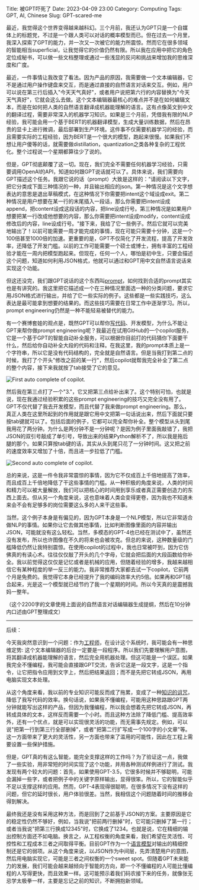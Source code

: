 Title: 被GPT吓死了
Date: 2023-04-09 23:00
Category: Computing
Tags: GPT, AI, Chinese
Slug: GPT-scared-me

最近，我觉得这个世界变得越来越科幻。三个月前，我还认为GPT只是一个自媒体上的标题党，不过是一个跟人类可以对话的概率模型而已。但在过去一个月里，我深入探索了GPT的能力，并一次又一次被它的能力所震惊。然而它在很多领域的智能相当superficial，让我觉得它的价值仍然有限。所以我在应用中把它的角色定位成秘书，可以做一些文档整理或通过一些浅显的反问和挑战来增加我的思维深度和广度。

最近，一件事情让我改变了看法。因为产品的原因，我需要做一个文本编辑器，它不是通过用户操作键盘来交互，而是通过直接的自然语言对话来交互。例如，用户可以说在第三行后插入"今天天气真好"，或者用户说把第六行的内容替换为"今天天气真好"，它就会这么去做。这个文本编辑器最核心的难点并不是在如何编辑文本，而是在如何把人类的自然语言翻译成机器能理解的语言。这有点像英文到中文的翻译过程，需要非常深入的机器学习知识。如果是三个月前，凭借我有限的NLP经验，我可能会用一个基于BERT的机器翻译模型，生成大量训练数据，然后在昂贵的显卡上进行微调，最后部署到生产环境。这件事不仅需要机器学习的经验，而且需要实际的工程经验，因为BERT是一个很大的模型，跑起来很慢。如果我们不想让用户傻等的话，就需要做distillation，quantization之类各种复杂的工程优化。整个过程说一个星期都算往少了说的。

但是，GPT彻底颠覆了这一切。现在，我们完全不需要任何机器学习经验，只需要调用OpenAI的API，知道如何跟GPT说话就可以了。具体来说，我们需要向GPT描述这个任务。我跟它说的话（prompt）大致是这样的："请阅读以下文字，把它分类成下面三种情况的一种，并且输出相应的json。第一种情况是这个文字想表达的意思是退出草稿模式，在这种情况下你需要把intent这个域设成exit。第二种情况是用户想要在某一行的末尾插入一段话，那么你需要把intent设成append，把content设成这段话的内容，把line设成行号。第三种情况是如果用户想要把某一行改成他想要的内容，那么你需要把intent设成modify，content设成修改后的内容，line设成行号。"接下来，我给了它一些例子。然后它就可以完美地输出了！以前可能需要一周才能完成的事情，现在可能只需要十分钟，这是一个100倍甚至1000倍的加速。更重要的是，GPT不仅简化了开发流程，提高了开发效率，还降低了开发门槛。以前的工作可能需要一个硕士或博士，拥有丰富的工程经验才能在一周内把模型跑起来。但现在，任何一个人，哪怕是初中生，只要会描述这个问题，知道如何利用JSON格式，他就可以通过和GPT用中文自然语言说话来实现这个功能。

但这还没完，我们跟GPT说话的这个东西叫[prompt](/prompt-engineering-guide.html)，如何找到合适的prompt其实也是有讲究的。我这里把它描述成一个在三种情况里面选一种的分类问题，要求它用JSON格式进行输出，并给了它一些实际的例子。这些都是一些实践技巧，这么表达是最可能拿到想要的结果的。而这些技巧需要在日常工作中逐渐学习。所以，prompt engineering仍然是一种不能轻易被替代的能力。

有一个赛博套娃的观点是，既然GPT可以帮你[写代码](/ai-coding.html)、开发模型，为什么不能让GPT来帮你做prompt engineering呢？我最近在试用GitHub的一个copilot服务，它是一个基于GPT的智能自动补全服务，可以根据你目前打的代码猜你下面要干什么，然后给你自动补全大段的代码和注释。在我这里，我的prompt本质上是一个字符串，所以它是没有代码结构的，完全就是自然语言。但是当我打到第二点的时候，我打了个开头"修改之前的某一行"，然后copilot就帮我完全补全了第二点的整个内容，接下来我就按了tab接受了它的意见。

![First auto complete of copilot.](/images/copilot-1.png)

然后我在第三点打了一个"3."，它又把第三点给补出来了。这个特别可怕，也就是说，现在我通过经验积累的这些prompt engineering的技巧又完全没有用了。GPT不仅代替了我去开发模型，而且代替了我来做prompt engineering。那么，真正人类在这里所起到的作用就是跟它用中文把第一句话说出来，然后下面就只要按tab键就可以了。包括后面的例子，它都可以完全帮你补全。整个模型从头到尾我用花了两分钟。为什么是两分钟不是一分钟呢？是因为例子里面我敲错了，我把JSON的双引号敲成了单引号，导致出来的结果Python解析不了，所以我是拖后腿的那个。如果只算按tab键的话，其实从头到尾只花了一分钟时间。这又把之前的速度效率又增加了十倍，而且进一步拉低了门槛。

![Second auto complete of copilot.](/images/copilot-2.png)

总的来说，这是一件令我非常震惊的事情，因为它不仅成百上千倍地提高了效率，而且成百上千倍地降低了干这些事情的门槛。从一种积极的角度来说，人类的时间和精力可以被大量解放，我们可以把核心的时间用到享乐或者真正需要创造力的东西上面去。但从另一个角度来说，这也意味着人类会变得更卷，因为我也不知道未来会不会有足够多的岗位需要这么多的人来干这些事。

当然，这个例子本身是有偏见的，因为GPT本身是一个NLP模型，所以它非常适合做NLP的事情。如果你让它去做其他事情，比如判断图像里面的内容并输出JSON，可能就没有这么轻松。当然，多模态的GPT-4也已经在测试中了，虽然还没有发布，所以也许图像在不久的将来也会被攻克。但总的来说，这种数量级的门槛降低仍然让我特别震惊。在使用copilot的过程中，我也日常被吓到，因为它仿佛真的有读心术。往往仅仅敲了开头的几个字母，它就会把后面的大段函数给你补全。我以前觉得这仅仅是记忆或者是机械的应用，但随着经验的增多，我越来越相信它有某种程度的举一反三的能力。我非常推荐大家都去试一下copilot，它前两个月是免费的。我觉得它本身已经提升了我的编码效率大约5倍。如果再和GPT结合起来，光是这一个模型就已经节约了我一个星期的时间。所以今天真的是震撼我妈一整年。

（这个2200字的文章使用上面说的自然语言对话编辑器生成提纲，然后在10分钟内口述由GPT整理成文）

***

后续：

今天我突然意识到一个问题：作为[工程师](/new-employee-suggestions.html)，在设计这个系统时，我可能会有一种思维定势: 这个文本编辑器的后台一定要是一段程序。所以我们先要理解用户意图，将其翻译成机器能理解的语言，然后完全用机器处理。但这可能是一个误区。如果我完全不懂编程，我可能会直接跟GPT交流，告诉它这是一段文字，这是一个指令，让它把指令应用到文字上，然后把结果返回；而不是先把它转成JSON，再用电脑实现文本处理。

从这个角度来看，我以前的专业知识可能反而成了拖累，变成了一种[知识的诅咒](/correctness-is-meaningless.html)，降低了我写代码的效率。换句话说，如果我不懂编程，可能用这种思路跟GPT两分钟就能写出这样的产品，但因为我懂编程，所以我会想着先把它转成JSON，再转成具体的文本，这样反而需要一个小时。而且这种方法除了降低门槛、提高效率外，还有一个优点，就是可以实现很灵活的功能，而无需事先规定。例如，可以说"把第一行到第三行全部删掉"，或者"把第二行扩写成一个100字的小文章"等。这一方面带来了更大的灵活性，另一方面也带来了滥用的可能性，因此在工程上需要设置一些保护措施。

但是，GPT真的有这么智能，能完全支撑这样的工作吗？为了验证这一点，我做了一些实验，用非常短的时间实现了这个功能，并用各种测试样例进行了测试。我发现有两个较大的问题：首先，如果使用GPT-3.5，它很多时候并不够聪明，可能会漏掉一些字，或者把例子中的关键字原样输出，显得很笨。所以，它的智能似乎不足以支撑这样的应用。然而，GPT-4表现得很聪明，在很多情况下没有这样的问题，但它的延时很长，用户体验很差。当然，我相信这个问题随着时间的推移会得到解决。

最终我还是没有采用这种方法，而是回到了之前基于JSON的方案。主要原因是它的稳定性仍然不够好，例如，当我说"把前两行删掉"时，它可能只删掉了第一行；或者当我说"把第三行换成12345"时，它换成了1234。也就是说，它在精细的输出控制方面还不如电脑。换言之，从工程权衡的角度来看，我们希望在灵活性、可控性和工程成本三者之间取得平衡。目前GPT作为一个[语言模型](/foundation-models.html)对输出的精细控制还是它的弱项。从这个角度来说，以JSON作为中间层，先弄清楚用户的意图，然后用电脑实现它，可能是三者之间权衡的一个sweet spot。但随着GPT未来能力的发展，我们可能会越来越倾向于智能的方向，即一个不懂编程的人可能比懂编程的人写得更快，而且效果一样。这可能预示着我们码农接下来的任务，就像张无忌学太极拳一样，主要是忘记之前的知识，不断拥抱新领域。